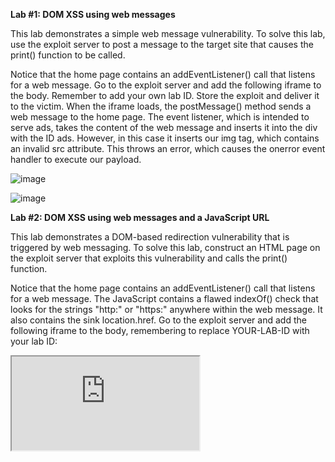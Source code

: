 **Lab #1: DOM XSS using web messages**

This lab demonstrates a simple web message vulnerability. To solve this lab, use the exploit server to post a message to the target site that causes the print() function to be called.

Notice that the home page contains an addEventListener() call that listens for a web message.
Go to the exploit server and add the following iframe to the body. Remember to add your own lab ID.
Store the exploit and deliver it to the victim.
When the iframe loads, the postMessage() method sends a web message to the home page. The event listener, which is intended to serve ads, takes the content of the web message and inserts it into the div with the ID ads. However, in this case it inserts our img tag, which contains an invalid src attribute. This throws an error, which causes the onerror event handler to execute our payload.
 
 ![image](https://github.com/SURYASNAIR1/PortSwigger/assets/123303806/9dfa0342-32ec-407d-8c9d-c315cd565577)

![image](https://github.com/SURYASNAIR1/PortSwigger/assets/123303806/28fa3a82-2e92-437e-9522-3660c57acc4e)

**Lab #2: DOM XSS using web messages and a JavaScript URL**

This lab demonstrates a DOM-based redirection vulnerability that is triggered by web messaging. To solve this lab, construct an HTML page on the exploit server that exploits this vulnerability and calls the print() function.

Notice that the home page contains an addEventListener() call that listens for a web message. The JavaScript contains a flawed indexOf() check that looks for the strings "http:" or "https:" anywhere within the web message. It also contains the sink location.href.
Go to the exploit server and add the following iframe to the body, remembering to replace YOUR-LAB-ID with your lab ID:

<iframe src="https://YOUR-LAB-ID.web-security-academy.net/" onload="this.contentWindow.postMessage('javascript:print()//http:','*')">
Store the exploit and deliver it to the victim.
This script sends a web message containing an arbitrary JavaScript payload, along with the string "http:". The second argument specifies that any targetOrigin is allowed for the web message.

When the iframe loads, the postMessage() method sends the JavaScript payload to the main page. The event listener spots the "http:" string and proceeds to send the payload to the location.href sink, where the print() function is called.

![image](https://github.com/SURYASNAIR1/PortSwigger/assets/123303806/4293ee4c-f6cd-4a54-86ca-b4971c22ec88)

![image](https://github.com/SURYASNAIR1/PortSwigger/assets/123303806/68a3d989-e025-439f-a076-219140d51148)

**Lab #3: Lab: DOM XSS using web messages and JSON.parse**

This lab uses web messaging and parses the message as JSON. To solve the lab, construct an HTML page on the exploit server that exploits this vulnerability and calls the print() function.

Notice that the home page contains an event listener that listens for a web message. This event listener expects a string that is parsed using JSON.parse(). In the JavaScript, we can see that the event listener expects a type property and that the load-channel case of the switch statement changes the iframe src attribute.
Go to the exploit server and add the following iframe to the body, remembering to replace YOUR-LAB-ID with your lab ID:

<iframe src=https://YOUR-LAB-ID.web-security-academy.net/ onload='this.contentWindow.postMessage("{\"type\":\"load-channel\",\"url\":\"javascript:print()\"}","*")'>
Store the exploit and deliver it to the victim.
When the iframe we constructed loads, the postMessage() method sends a web message to the home page with the type load-channel. The event listener receives the message and parses it using JSON.parse() before sending it to the switch.

The switch triggers the load-channel case, which assigns the url property of the message to the src attribute of the ACMEplayer.element iframe. However, in this case, the url property of the message actually contains our JavaScript payload.

As the second argument specifies that any targetOrigin is allowed for the web message, and the event handler does not contain any form of origin check, the payload is set as the src of the ACMEplayer.element iframe. The print() function is called when the victim loads the page in their browser.

![image](https://github.com/SURYASNAIR1/PortSwigger/assets/123303806/bcc347a5-fafb-4502-9723-0202ef2f4b62)

![image](https://github.com/SURYASNAIR1/PortSwigger/assets/123303806/5cbc5b42-2a9b-4b0b-be31-ddb4e37e7969)

**Lab #4: DOM-based open redirection**

This lab contains a DOM-based open-redirection vulnerability. To solve this lab, exploit this vulnerability and redirect the victim to the exploit server.

The blog post page contains the following link, which returns to the home page of the blog:

<a href='#' onclick='returnURL' = /url=https?:\/\/.+)/.exec(location); if(returnUrl)location.href = returnUrl[1];else location.href = "/"'>Back to Blog</a>
The url parameter contains an open redirection vulnerability that allows you to change where the "Back to Blog" link takes the user. To solve the lab, construct and visit the following URL, remembering to change the URL to contain your lab ID and your exploit server ID:

https://YOUR-LAB-ID.web-security-academy.net/post?postId=4&url=https://YOUR-EXPLOIT-SERVER-ID.exploit-server.net/

![image](https://github.com/SURYASNAIR1/PortSwigger/assets/123303806/4ff98aa2-f368-4a2e-a6ed-f3a2ac2e55a9)

![image](https://github.com/SURYASNAIR1/PortSwigger/assets/123303806/4ef23f46-25dc-485c-be30-a28a1312e62d)

![image](https://github.com/SURYASNAIR1/PortSwigger/assets/123303806/b0be0f94-fd6e-43ee-8eff-f0c856063db7)

**Lab #5: DOM-based cookie manipulation**

This lab demonstrates DOM-based client-side cookie manipulation. To solve this lab, inject a cookie that will cause XSS on a different page and call the print() function. You will need to use the exploit server to direct the victim to the correct pages.

Notice that the home page uses a client-side cookie called lastViewedProduct, whose value is the URL of the last product page that the user visited.
Go to the exploit server and add the following iframe to the body, remembering to replace YOUR-LAB-ID with your lab ID:

<iframe src="https://YOUR-LAB-ID.web-security-academy.net/product?productId=1&'><script>print()</script>" onload="if(!window.x)this.src='https://YOUR-LAB-ID.web-security-academy.net';window.x=1;">
Store the exploit and deliver it to the victim.
The original source of the iframe matches the URL of one of the product pages, except there is a JavaScript payload added to the end. When the iframe loads for the first time, the browser temporarily opens the malicious URL, which is then saved as the value of the lastViewedProduct cookie. The onload event handler ensures that the victim is then immediately redirected to the home page, unaware that this manipulation ever took place. While the victim's browser has the poisoned cookie saved, loading the home page will cause the payload to execute.

![image](https://github.com/SURYASNAIR1/PortSwigger/assets/123303806/d9fc5910-fcee-41a2-8d33-450e4d5f8d95)

![image](https://github.com/SURYASNAIR1/PortSwigger/assets/123303806/5d0baa2c-cc1b-4261-95d0-d03c1b22e810)

**Lab #6: Exploiting DOM clobbering to enable XSS**

This lab contains a DOM-clobbering vulnerability. The comment functionality allows "safe" HTML. To solve this lab, construct an HTML injection that clobbers a variable and uses XSS to call the alert() function.

Go to one of the blog posts and create a comment containing the following anchors:

<a id=defaultAvatar><a id=defaultAvatar name=avatar href="cid:&quot;onerror=alert(1)//">
Return to the blog post and create a second comment containing any random text. The next time the page loads, the alert() is called.
The page for a specific blog post imports the JavaScript file loadCommentsWithDomPurify.js, which contains the following code:

let defaultAvatar = window.defaultAvatar || {avatar: '/resources/images/avatarDefault.svg'}
The defaultAvatar object is implemented using this dangerous pattern containing the logical OR operator in conjunction with a global variable. This makes it vulnerable to DOM clobbering.

You can clobber this object using anchor tags. Creating two anchors with the same ID causes them to be grouped in a DOM collection. The name attribute in the second anchor contains the value "avatar", which will clobber the avatar property with the contents of the href attribute.

Notice that the site uses the DOMPurify filter in an attempt to reduce DOM-based vulnerabilities. However, DOMPurify allows you to use the cid: protocol, which does not URL-encode double-quotes. This means you can inject an encoded double-quote that will be decoded at runtime. As a result, the injection described above will cause the defaultAvatar variable to be assigned the clobbered property {avatar: ‘cid:"onerror=alert(1)//’} the next time the page is loaded.

When you make a second post, the browser uses the newly-clobbered global variable, which smuggles the payload in the onerror event handler and triggers the alert()

![image](https://github.com/SURYASNAIR1/PortSwigger/assets/123303806/962e8ff5-a1b2-4209-b2eb-d25294417bc2)

![image](https://github.com/SURYASNAIR1/PortSwigger/assets/123303806/8643a6f3-ce09-47fc-8ae0-5ef979dafca3)

![image](https://github.com/SURYASNAIR1/PortSwigger/assets/123303806/8a235909-d425-4a8a-bf18-4a722def9a78)

![image](https://github.com/SURYASNAIR1/PortSwigger/assets/123303806/b9d77b6c-a4a9-42a0-887d-fdefbc6664f0)

![image](https://github.com/SURYASNAIR1/PortSwigger/assets/123303806/abeea06b-1b7e-40f0-b3f1-8957fe4a2954)

![image](https://github.com/SURYASNAIR1/PortSwigger/assets/123303806/8df0b3b6-28cb-4d7b-9736-b2a18b991170)

**Lab #7: Clobbering DOM attributes to bypass HTML filters**

This lab uses the HTMLJanitor library, which is vulnerable to DOM clobbering. To solve this lab, construct a vector that bypasses the filter and uses DOM clobbering to inject a vector that calls the print() function. You may need to use the exploit server in order to make your vector auto-execute in the victim's browser.

Go to one of the blog posts and create a comment containing the following HTML:

<form id=x tabindex=0 onfocus=print()><input id=attributes>
Go to the exploit server and add the following iframe to the body:

<iframe src=https://YOUR-LAB-ID.web-security-academy.net/post?postId=3 onload="setTimeout(()=>this.src=this.src+'#x',500)">
Remember to change the URL to contain your lab ID and make sure that the postId parameter matches the postId of the blog post into which you injected the HTML in the previous step.

Store the exploit and deliver it to the victim. The next time the page loads, the print() function is called.
The library uses the attributes property to filter HTML attributes. However, it is still possible to clobber the attributes property itself, causing the length to be undefined. This allows us to inject any attributes we want into the form element. In this case, we use the onfocus attribute to smuggle the print() function.

When the iframe is loaded, after a 500ms delay, it adds the #x fragment to the end of the page URL. The delay is necessary to make sure that the comment containing the injection is loaded before the JavaScript is executed. This causes the browser to focus on the element with the ID "x", which is the form we created inside the comment. The onfocus event handler then calls the print() function.

![image](https://github.com/SURYASNAIR1/PortSwigger/assets/123303806/01bac892-da88-4385-b6fe-177be5565d17)

![image](https://github.com/SURYASNAIR1/PortSwigger/assets/123303806/688699b5-a5af-476f-b482-4a726dbce315)

![image](https://github.com/SURYASNAIR1/PortSwigger/assets/123303806/5eaa5c5f-a4f0-4052-9ebb-e9494f25b511)
